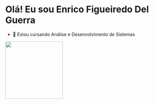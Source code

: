 # Olá! Eu sou Enrico Figueiredo Del Guerra

- 🌱 Estou cursando Análise e Desenvolvimento de Sistemas

<div>
  <a href="https://github.com/enricodelguerra">
    <img height="180em" src="https://github-readme-stats.vercel.app/api?username=enricodelguerra&show_icons=true&theme=highcontrast">
</div>

